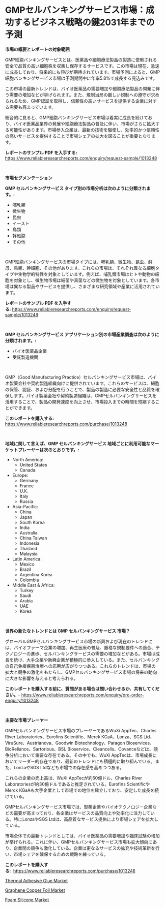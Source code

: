 <p><h1>GMPセルバンキングサービス市場：成功するビジネス戦略の鍵2031年までの予測</h1></p><p><strong>市場の概要とレポートの対象範囲</strong></p>
<p><p>GMP細胞バンキングサービスとは、医薬品や細胞療法製品の製造に使用される安全で品質の高い細胞株を収集し保存するサービスです。この市場は現在、急速に成長しており、将来的にも伸びが期待されています。市場予測によると、GMP細胞バンキングサービス市場は予測期間中に年率5.8%で成長する見込みです。</p><p>この市場の最新トレンドは、バイオ医薬品の需要増加や細胞療法製品の開発に伴う需要の増加などが挙げられます。また、規制当局の厳しい規制への遵守が求められるため、GMP認証を取得し、信頼性の高いサービスを提供する企業に対する需要も高まっています。</p><p>総合的に見ると、GMP細胞バンキングサービス市場は着実に成長を続けており、バイオ医薬品業界の発展や細胞療法製品の普及に伴い、市場がさらに拡大する可能性があります。市場参入企業は、最新の技術を駆使し、効率的かつ信頼性の高いサービスを提供することで市場シェアの拡大を図ることが重要となります。</p></p>
<p><strong>レポートのサンプル PDF を入手する:</strong> <a href="https://www.reliableresearchreports.com/enquiry/request-sample/1013248">https://www.reliableresearchreports.com/enquiry/request-sample/1013248</a></p>
<p>&nbsp;</p>
<p><strong>市場セグメンテーション</strong></p>
<p><strong>GMP セルバンキングサービス タイプ別の市場分析は次のように分類されます。:</strong></p>
<p><ul><li>哺乳類</li><li>微生物</li><li>昆虫</li><li>イースト</li><li>鳥類</li><li>幹細胞</li><li>その他</li></ul></p>
<p>&nbsp;</p>
<p><p>GMP細胞バンキングサービスの市場タイプには、哺乳類、微生物、昆虫、酵母、鳥類、幹細胞、その他があります。これらの市場は、それぞれ異なる細胞タイプや生物学的特性を対象としています。例えば、哺乳類市場はヒトや動物の細胞を対象とし、微生物市場は細菌や真菌などの微生物を対象としています。各市場は異なる製品やサービスを提供し、さまざまな研究領域や産業に活用されています。</p></p>
<p><strong>レポートのサンプル PDF を入手する:</strong>&nbsp;<a href="https://www.reliableresearchreports.com/enquiry/request-sample/1013248">https://www.reliableresearchreports.com/enquiry/request-sample/1013248</a></p>
<p>&nbsp;</p>
<p><strong> GMP セルバンキングサービス アプリケーション別の市場産業調査は次のように分類されます。:</strong></p>
<p><ul><li>バイオ医薬品企業</li><li>受託製造機関</li></ul></p>
<p>&nbsp;</p>
<p><p>GMP（Good Manufacturing Practice）セルバンキングサービス市場は、バイオ製薬会社や契約製造組織向けに提供されています。これらのサービスは、細胞の保管、認証、および分配を行うことで、製品の製造に必要な安全性と品質を確保します。バイオ製薬会社や契約製造組織は、GMPセルバンキングサービスを活用することで、製品の開発速度を向上させ、市場投入までの時間を短縮することができます。</p></p>
<p><strong>このレポートを購入する:</strong>&nbsp; <a href="https://www.reliableresearchreports.com/purchase/1013248">https://www.reliableresearchreports.com/purchase/1013248</a></p>
<p>&nbsp;</p>
<p><strong>地域に関して言えば、GMP セルバンキングサービス 地域ごとに利用可能なマーケットプレーヤーは次のとおりです。:</strong></p>
<p><ul>
    <li>
        North America:
        <ul>
            <li>United States</li>
            <li>Canada</li>
        </ul>
    </li>
    <li>
        Europe:
        <ul>
            <li>Germany</li>
            <li>France</li>
            <li>U.K.</li>
            <li>Italy</li>
            <li>Russia</li>
        </ul>
    </li>
    <li>
        Asia-Pacific:
        <ul>
            <li>China</li>
            <li>Japan</li>
            <li>South Korea</li>
            <li>India</li>
            <li>Australia</li>
            <li>China Taiwan</li>
            <li>Indonesia</li>
            <li>Thailand</li>
            <li>Malaysia</li>
        </ul>
    </li>
    <li>
        Latin America:
        <ul>
            <li>Mexico</li>
            <li>Brazil</li>
            <li>Argentina Korea</li>
            <li>Colombia</li>
        </ul>
    </li>
    <li>
        Middle East & Africa:
        <ul>
            <li>Turkey</li>
            <li>Saudi</li>
            <li>Arabia</li>
            <li>UAE</li>
            <li>Korea</li>
        </ul>
    </li>
    </ul></p>
<p>&nbsp;</p>
<p><strong>世界の新たなトレンドとは GMP セルバンキングサービス 市場？</strong></p>
<p><p>グローバルGMPセルバンキングサービス市場の新興および現在のトレンドには、バイオファーマ企業の増加、再生医療の普及、厳格な規制要件への適合、テクノロジーの進歩、セルバンキングサービスの需要の増加などがある。市場は成長を続け、大手企業や新興企業が積極的に参入している。また、セルバンキングの自己免疫疾患治療への応用が広がりつつある。これらのトレンドは、市場の拡大と競争の激化をもたらし、GMPセルバンキングサービス市場の将来の動向に大きな影響を与えると考えられる。</p></p>
<p><strong>このレポートを購入する前に、質問がある場合は問い合わせるか、共有してください。</strong>- <a href="https://www.reliableresearchreports.com/enquiry/pre-order-enquiry/1013248">https://www.reliableresearchreports.com/enquiry/pre-order-enquiry/1013248</a></p>
<p>&nbsp;</p>
<p><strong>主要な市場プレーヤー</strong></p>
<p><p>GMPセルバンキングサービス市場のプレーヤーであるWuXi AppTec、Charles River Laboratories、Eurofins Scientific、Merck KGaA、Lonza、SGS Ltd、ViruSure、Austrianova、Goodwin Biotechnology、Paragon Bioservices、BioReliance、Sartorious、BSL Bioservice、Cleancells、Covanceなどは、競争分析において重要な存在である。その中でも、WuXi AppTecは、市場成長においてリーダー的存在であり、最新のトレンドにも積極的に取り組んでいる。また、LonzaやSGS Ltdなども市場での存在感を高めつつある。</p><p>これらの企業の売上高は、WuXi AppTecが約50億ドル、Charles River Laboratoriesが約30億ドルであると推定されている。Eurofins ScientificやMerck KGaAも大手企業として市場での地位を確立しており、安定した成長を続けている。</p><p>GMPセルバンキングサービス市場では、製薬企業やバイオテクノロジー企業などの需要が高まっており、各企業はサービスの品質向上や効率化に注力している。特にLonzaやSGS Ltdは、高品質なサービス提供により市場シェアを拡大している。</p><p>市場全体での最新トレンドとしては、バイオ医薬品の需要増加や臨床試験の増加が挙げられる。これに伴い、GMPセルバンキングサービス市場も拡大傾向にあり、企業間の競争も激化している。企業は更なるサービスの拡充や技術革新を行い、市場シェアを確保するための戦略を練っている。</p></p>
<p><strong>このレポートを購入する:</strong>&nbsp;&nbsp;<a href="https://www.reliableresearchreports.com/purchase/1013248">https://www.reliableresearchreports.com/purchase/1013248</a></p>
<p><p><a href="https://github.com/markusgodoy/Market-Research-Report-List-2/blob/main/thermal-adhesive-glue-market.md">Thermal Adhesive Glue Market</a></p><p><a href="https://github.com/arionmp/Market-Research-Report-List-2/blob/main/graphene-copper-foil-market.md">Graphene Copper Foil Market</a></p><p><a href="https://github.com/pgtimber/Market-Research-Report-List-1/blob/main/foam-silicone-market.md">Foam Silicone Market</a></p></p>